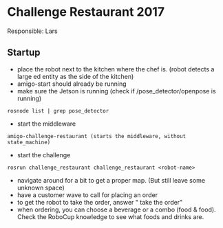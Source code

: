 # Challenge Restaurant 2017

Responsible: Lars

## Startup

* place the robot next to the kitchen where the chef is. (robot detects a large ed entity as the side of the kitchen)
* amigo-start should already be running
* make sure the Jetson is running (check if <robot-name>/pose_detector/openpose is running)
```
rosnode list | grep pose_detector
```
* start the middleware
```
amigo-challenge-restaurant (starts the middleware, without state_machine)
```
* start the challenge
```
rosrun challenge_restaurant challenge_restaurant <robot-name>
```
* navigate around for a bit to get a proper map. (But still leave some unknown space)
* have a customer wave to call <robot-name> for placing an order
* to get the robot to take the order, answer "<robot-name> take the order"
* when ordering, you can choose a beverage or a combo (food & food). Check the RoboCup knowledge to see what foods and drinks are.

